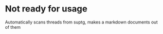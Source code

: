 # Not ready for usage
Automatically scans threads from suptg, makes a markdown documents out 
of them

